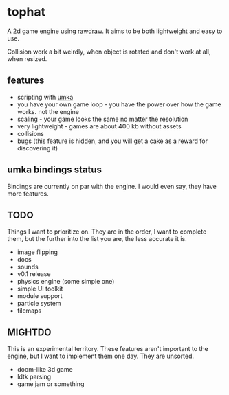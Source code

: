 # tophat
A 2d game engine using [rawdraw](https://github.com/cntools/rawdraw). It aims to be both lightweight and easy to use.

Collision work a bit weirdly, when object is rotated and don't work at all, when resized.

## features

- scripting with [umka](https://github.com/vtereshkov/umka-lang)
- you have your own game loop - you have the power over how the game works. not the engine
- scaling - your game looks the same no matter the resolution
- very lightweight - games are about 400 kb without assets
- collisions
- bugs (this feature is hidden, and you will get a cake as a reward for discovering it)

## umka bindings status

Bindings are currently on par with the engine. I would even say, they have more features.

## TODO

Things I want to prioritize on. They are in the order, I want to complete them, but the further into the list you are, the less accurate it is.

- image flipping
- docs
- sounds
- v0.1 release
- physics engine (some simple one)
- simple UI toolkit
- module support
- particle system
- tilemaps

## MIGHTDO

This is an experimental territory. These features aren't important to the engine, but I want to implement them one day. They are unsorted.

- doom-like 3d game
- ldtk parsing
- game jam or something
